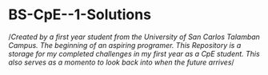 # BS-CpE--1-Solutions
/*Created by a first year student from the University of San Carlos Talamban Campus. The beginning of an aspiring programer. This Repository is a storage for my completed challenges in my first year as a CpE student. This also serves as a momento to look back into when the future arrives*/

